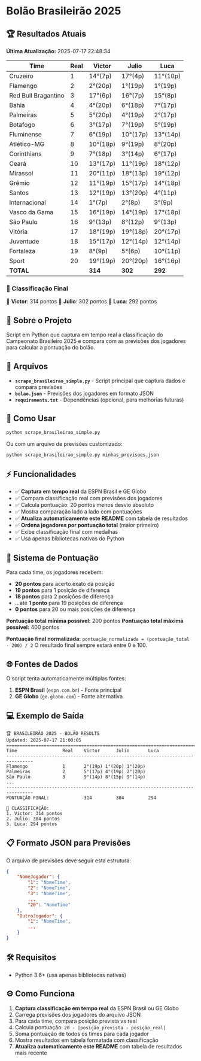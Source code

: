 # Bolão Brasileirão 2025

## 🏆 Resultados Atuais

**Última Atualização:** 2025-07-17 22:48:34

| Time | Real | Victor | Julio | Luca |
|------|------|------|------|------|
| Cruzeiro | 1 | 14°(7p) | 17°(4p) | 11°(10p) |
| Flamengo | 2 | 2°(20p) | 1°(19p) | 1°(19p) |
| Red Bull Bragantino | 3 | 17°(6p) | 16°(7p) | 15°(8p) |
| Bahia | 4 | 4°(20p) | 6°(18p) | 7°(17p) |
| Palmeiras | 5 | 5°(20p) | 4°(19p) | 2°(17p) |
| Botafogo | 6 | 3°(17p) | 7°(19p) | 5°(19p) |
| Fluminense | 7 | 6°(19p) | 10°(17p) | 13°(14p) |
| Atlético-MG | 8 | 10°(18p) | 9°(19p) | 8°(20p) |
| Corinthians | 9 | 7°(18p) | 3°(14p) | 6°(17p) |
| Ceará | 10 | 13°(17p) | 11°(19p) | 18°(12p) |
| Mirassol | 11 | 20°(11p) | 18°(13p) | 19°(12p) |
| Grêmio | 12 | 11°(19p) | 15°(17p) | 14°(18p) |
| Santos | 13 | 12°(19p) | 13°(20p) | 4°(11p) |
| Internacional | 14 | 1°(7p) | 2°(8p) | 3°(9p) |
| Vasco da Gama | 15 | 16°(19p) | 14°(19p) | 17°(18p) |
| São Paulo | 16 | 9°(13p) | 8°(12p) | 9°(13p) |
| Vitória | 17 | 18°(19p) | 19°(18p) | 20°(17p) |
| Juventude | 18 | 15°(17p) | 12°(14p) | 12°(14p) |
| Fortaleza | 19 | 8°(9p) | 5°(6p) | 10°(11p) |
| Sport | 20 | 19°(19p) | 20°(20p) | 16°(16p) |
| **TOTAL** | | **314** | **302** | **292** |

### 🏅 Classificação Final

🥇 **Victor**: 314 pontos
🥈 **Julio**: 302 pontos
🥉 **Luca**: 292 pontos
## 📖 Sobre o Projeto

Script em Python que captura em tempo real a classificação do Campeonato Brasileiro 2025 e compara com as previsões dos jogadores para calcular a pontuação do bolão.

## 📁 Arquivos

- **`scrape_brasileirao_simple.py`** - Script principal que captura dados e compara previsões
- **`bolao.json`** - Previsões dos jogadores em formato JSON
- **`requirements.txt`** - Dependências (opcional, para melhorias futuras)

## 🚀 Como Usar

```bash
python scrape_brasileirao_simple.py
```

Ou com um arquivo de previsões customizado:
```bash
python scrape_brasileirao_simple.py minhas_previsoes.json
```

## ⚡ Funcionalidades

- ✅ **Captura em tempo real** da ESPN Brasil e GE Globo
- ✅ Compara classificação real com previsões dos jogadores
- ✅ Calcula pontuação: 20 pontos menos desvio absoluto
- ✅ Mostra comparação lado a lado com pontuações
- ✅ **Atualiza automaticamente este README** com tabela de resultados
- ✅ **Ordena jogadores por pontuação total** (maior primeiro)
- ✅ Exibe classificação final com medalhas
- ✅ Usa apenas bibliotecas nativas do Python


## 🎯 Sistema de Pontuação

Para cada time, os jogadores recebem:
- **20 pontos** para acerto exato da posição
- **19 pontos** para 1 posição de diferença
- **18 pontos** para 2 posições de diferença
- ...até **1 ponto** para 19 posições de diferença
- **0 pontos** para 20 ou mais posições de diferença

**Pontuação total mínima possível:** 200 pontos
**Pontuação total máxima possível:** 400 pontos

**Pontuação final normalizada:**
`pontuação_normalizada = (pontuação_total - 200) / 2`
O resultado final sempre estará entre 0 e 100.

## 🌐 Fontes de Dados

O script tenta automaticamente múltiplas fontes:
1. **ESPN Brasil** (`espn.com.br`) - Fonte principal
2. **GE Globo** (`ge.globo.com`) - Fonte alternativa

## 💻 Exemplo de Saída

```
🏆 BRASILEIRÃO 2025 - BOLÃO RESULTS
Updated: 2025-07-17 21:00:05
================================================================================
Time                 Real    Victor      Julio       Luca
--------------------------------------------------------------------------------
Flamengo             1       2°(19p) 1°(20p) 1°(20p)
Palmeiras            2       5°(17p) 4°(19p) 2°(20p)
São Paulo            3       9°(14p) 8°(15p) 9°(14p)
...
--------------------------------------------------------------------------------
PONTUAÇÃO FINAL:             314         304         294

🏅 CLASSIFICAÇÃO:
1. Victor: 314 pontos
2. Julio: 304 pontos
3. Luca: 294 pontos
```

## 📋 Formato JSON para Previsões

O arquivo de previsões deve seguir esta estrutura:

```json
{
    "NomeJogador": {
        "1": "NomeTime",
        "2": "NomeTime",
        "3": "NomeTime",
        ...
        "20": "NomeTime"
    },
    "OutroJogador": {
        "1": "NomeTime",
        ...
    }
}
```

## 🛠️ Requisitos

- Python 3.6+ (usa apenas bibliotecas nativas)

## ⚙️ Como Funciona

1. **Captura classificação em tempo real** da ESPN Brasil ou GE Globo
2. Carrega previsões dos jogadores do arquivo JSON
3. Para cada time, compara posição prevista vs real
4. Calcula pontuação: `20 - |posição_prevista - posição_real|`
5. Soma pontuação de todos os times para cada jogador
6. Mostra resultados em tabela formatada com classificação
7. **Atualiza automaticamente este README** com tabela de resultados mais recente